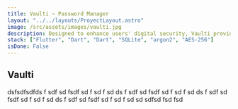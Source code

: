 ```yaml
---
title: Vaulti ~ Password Manager
layout: "../../layouts/ProyectLayout.astro"
image: /src/assets/images/vaulti.jpg
description: Designed to enhance users' digital security, Vaulti provides a unified platform for storing, generating, and managing strong passwords.
stack: ["Flutter", "Dart", "Dart", "SQLite", "argon2", "AES-256"]
isDone: False
---
```


## Vaulti

dsfsdfsdfds
f sdf sd fsdf sd
f 
sd f
sd ds
f sdf sd fsdf sd
f 
sd f
sd ds
f sdf sd fsdf sd
f 
sd f
sd ds
f sdf sd fsdf sd
f 
sd f
sd 
sd sdfsd fsd fsd